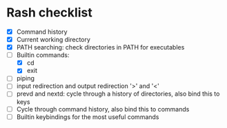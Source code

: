 # Rash checklist

- [x] Command history
- [x] Current working directory
- [x] PATH searching: check directories in PATH for executables
- [ ] Builtin commands:
    - [x] cd
    - [x] exit
- [ ] piping
- [ ] input redirection and output redirection '>' and '<'
- [ ] prevd and nextd: cycle through a history of directories, also bind this to keys
- [ ] Cycle through command history, also bind this to commands
- [ ] Builtin keybindings for the most useful commands

